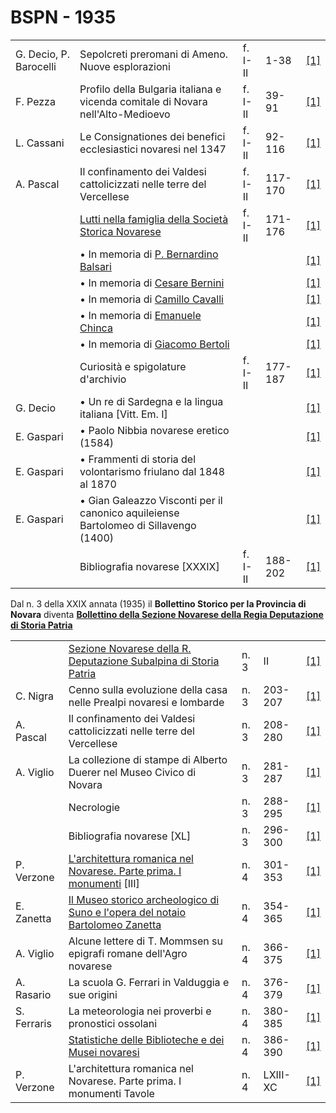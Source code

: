 # BSPN - 1935

<table>
    <tr>
        <td>G. Decio, P. Barocelli</td>
        <td>Sepolcreti preromani di Ameno. Nuove esplorazioni</td>
        <td>f. I-II</td>
        <td>1-38</td>
        <td><a href="https://en.calameo.com/read/007260735efb3a26bc083">[1]</a></td>
    </tr>
    <tr>
        <td>F. Pezza</td>
        <td>Profilo della Bulgaria italiana e vicenda comitale di Novara nell'Alto-Medioevo</td>
        <td>f. I-II</td>
        <td>39-91</td>
        <td><a href="https://en.calameo.com/read/007260735efb3a26bc083">[1]</a></td>
    </tr>
    <tr>
        <td>L. Cassani</td>
        <td>Le Consignationes dei benefici ecclesiastici novaresi nel 1347</td>
        <td>f. I-II</td>
        <td>92-116</td>
        <td><a href="https://en.calameo.com/read/007260735efb3a26bc083">[1]</a></td>
    </tr>
    <tr>
        <td>A. Pascal</td>
        <td>Il confinamento dei Valdesi cattolicizzati nelle terre del Vercellese</td>
        <td>f. I-II</td>
        <td>117-170</td>
        <td><a href="https://en.calameo.com/read/007260735efb3a26bc083">[1]</a></td>
    </tr>
    <tr>
        <td></td>
        <td><a href="http://www.ssno.it/BSPNo/bspn_not35.html#351">Lutti nella famiglia della Societ&agrave; Storica
            Novarese</a></td>
        <td>f. I-II</td>
        <td>171-176</td>
        <td><a href="https://en.calameo.com/read/007260735efb3a26bc083">[1]</a></td>
    </tr>
    <tr>
        <td></td>
        <td>&bullet; In memoria di <a href="http://www.ssno.it/BSPNo/bspn_not35.html#351bals">P. Bernardino Balsari</a>
        </td>
        <td></td>
        <td></td>
        <td><a href="https://en.calameo.com/read/007260735efb3a26bc083">[1]</a></td>
    </tr>
    <tr>
        <td></td>
        <td>&bullet; In memoria di <a href="http://www.ssno.it/BSPNo/bspn_not35.html#351bern">Cesare Bernini</a></td>
        <td></td>
        <td></td>
        <td><a href="https://en.calameo.com/read/007260735efb3a26bc083">[1]</a></td>
    </tr>
    <tr>
        <td></td>
        <td>&bullet; In memoria di <a href="http://www.ssno.it/BSPNo/bspn_not35.html#351cava">Camillo Cavalli</a></td>
        <td></td>
        <td></td>
        <td><a href="https://en.calameo.com/read/007260735efb3a26bc083">[1]</a></td>
    </tr>
    <tr>
        <td></td>
        <td>&bullet; In memoria di <a href="http://www.ssno.it/BSPNo/bspn_not35.html#351chin">Emanuele Chinca</a></td>
        <td></td>
        <td></td>
        <td><a href="https://en.calameo.com/read/007260735efb3a26bc083">[1]</a></td>
    </tr>
    <tr>
        <td></td>
        <td>&bullet; In memoria di <a href="http://www.ssno.it/BSPNo/bspn_not35.html#351bert">Giacomo Bertoli</a></td>
        <td></td>
        <td></td>
        <td><a href="https://en.calameo.com/read/007260735efb3a26bc083">[1]</a></td>
    </tr>
    <tr>
        <td></td>
        <td>Curiosit&agrave; e spigolature d'archivio</td>
        <td>f. I-II</td>
        <td>177-187</td>
        <td><a href="https://en.calameo.com/read/007260735efb3a26bc083">[1]</a></td>
    </tr>
    <tr>
        <td>G. Decio</td>
        <td>&bullet; Un re di Sardegna e la lingua italiana [Vitt. Em. I]</td>
        <td></td>
        <td></td>
        <td><a href="https://en.calameo.com/read/007260735efb3a26bc083">[1]</a></td>
    </tr>
    <tr>
        <td>E. Gaspari</td>
        <td>&bullet; Paolo Nibbia novarese eretico (1584)</td>
        <td></td>
        <td></td>
        <td><a href="https://en.calameo.com/read/007260735efb3a26bc083">[1]</a></td>
    </tr>
    <tr>
        <td>E. Gaspari</td>
        <td>&bullet; Frammenti di storia del volontarismo friulano dal 1848 al 1870</td>
        <td></td>
        <td></td>
        <td><a href="https://en.calameo.com/read/007260735efb3a26bc083">[1]</a></td>
    </tr>
    <tr>
        <td>E. Gaspari</td>
        <td>&bullet; Gian Galeazzo Visconti per il canonico aquileiense Bartolomeo di Sillavengo (1400)</td>
        <td></td>
        <td></td>
        <td><a href="https://en.calameo.com/read/007260735efb3a26bc083">[1]</a></td>
    </tr>
    <tr>
        <td></td>
        <td>Bibliografia novarese [XXXIX]</td>
        <td>f. I-II</td>
        <td>188-202</td>
        <td><a href="https://en.calameo.com/read/007260735efb3a26bc083">[1]</a></td>
    </tr>
</table>

<p>
    Dal n. 3 della XXIX annata (1935) il <b>Bollettino Storico per la Provincia di Novara</b> diventa
    <b><a href="http://www.ssno.it/BSPNo/bspn_boll.html#indbspno">Bollettino della Sezione Novarese della Regia
        Deputazione di Storia Patria</a></b>
</p>

<table>
    <tr>
        <td></td>
        <td><a href="http://www.ssno.it/BSPNo/bspn_not35.html#353">Sezione Novarese della R. Deputazione Subalpina di
            Storia Patria</a></td>
        <td>n. 3</td>
        <td>II</td>
        <td><a href="https://en.calameo.com/read/0072607352e6d39ef7568">[1]</a></td>
    </tr>
    <tr>
        <td>C. Nigra</td>
        <td>Cenno sulla evoluzione della casa nelle Prealpi novaresi e lombarde</td>
        <td>n. 3</td>
        <td>203-207</td>
        <td><a href="https://en.calameo.com/read/0072607352e6d39ef7568">[1]</a></td>
    </tr>
    <tr>
        <td>A. Pascal</td>
        <td>Il confinamento dei Valdesi cattolicizzati nelle terre del Vercellese</td>
        <td>n. 3</td>
        <td>208-280</td>
        <td><a href="https://en.calameo.com/read/0072607352e6d39ef7568">[1]</a></td>
    </tr>
    <tr>
        <td>A. Viglio</td>
        <td>La collezione di stampe di Alberto Duerer nel Museo Civico di Novara</td>
        <td>n. 3</td>
        <td>281-287</td>
        <td><a href="https://en.calameo.com/read/0072607352e6d39ef7568">[1]</a></td>
    </tr>
    <tr>
        <td></td>
        <td>Necrologie</td>
        <td>n. 3</td>
        <td>288-295</td>
        <td><a href="https://en.calameo.com/read/0072607352e6d39ef7568">[1]</a></td>
    </tr>
    <tr>
        <td></td>
        <td>Bibliografia novarese [XL]</td>
        <td>n. 3</td>
        <td>296-300</td>
        <td><a href="https://en.calameo.com/read/0072607352e6d39ef7568">[1]</a></td>
    </tr>
    <tr>
        <td>P. Verzone</td>
        <td><a href="http://www.ssno.it/BSPNo/bspn_aromnov.html#XXIX">L'architettura romanica nel Novarese. Parte prima.
            I monumenti</a> [III]
        </td>
        <td>n. 4</td>
        <td>301-353</td>
        <td><a href="https://en.calameo.com/read/007260735d2ff20d23855">[1]</a></td>
    </tr>
    <tr>
        <td>E. Zanetta</td>
        <td><a href="http://www.ssno.it/BSPNo/bspn_suno.html">Il Museo storico archeologico di Suno e l'opera del notaio
            Bartolomeo Zanetta</a></td>
        <td>n. 4</td>
        <td>354-365</td>
        <td><a href="https://en.calameo.com/read/007260735d2ff20d23855">[1]</a></td>
    </tr>
    <tr>
        <td>A. Viglio</td>
        <td>Alcune lettere di T. Mommsen su epigrafi romane dell'Agro novarese</td>
        <td>n. 4</td>
        <td>366-375</td>
        <td><a href="https://en.calameo.com/read/007260735d2ff20d23855">[1]</a></td>
    </tr>
    <tr>
        <td>A. Rasario</td>
        <td>La scuola G. Ferrari in Valduggia e sue origini</td>
        <td>n. 4</td>
        <td>376-379</td>
        <td><a href="https://en.calameo.com/read/007260735d2ff20d23855">[1]</a></td>
    </tr>
    <tr>
        <td>S. Ferraris</td>
        <td>La meteorologia nei proverbi e pronostici ossolani</td>
        <td>n. 4</td>
        <td>380-385</td>
        <td><a href="https://en.calameo.com/read/007260735d2ff20d23855">[1]</a></td>
    </tr>
    <tr>
        <td></td>
        <td><a href="http://www.ssno.it/BSPNo/bspn_not35.html#354">Statistiche delle Biblioteche e dei Musei
            novaresi</a></td>
        <td>n. 4</td>
        <td>386-390</td>
        <td><a href="https://en.calameo.com/read/007260735d2ff20d23855">[1]</a></td>
    </tr>
    <tr>
        <td>P. Verzone</td>
        <td>L'architettura romanica nel Novarese. Parte prima. I monumenti Tavole</td>
        <td>n. 4</td>
        <td>LXIII-XC</td>
        <td><a href="https://en.calameo.com/read/007260735d2ff20d23855">[1]</a></td>
    </tr>
</table>